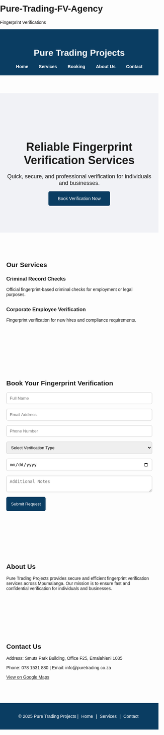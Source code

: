 # Pure-Trading-FV-Agency
Fingerprint Verifications
<html lang="en">
<head>
<meta charset="UTF-8">
<meta name="viewport" content="width=device-width, initial-scale=1.0">
<title>Pure Trading Projects - Fingerprint Verification</title>
<style>
body { font-family: Arial, sans-serif; margin: 0; padding: 0; }
header { background-color: #0a3d62; color: white; padding: 20px; text-align: center; }
nav { text-align: center; margin-top: 10px; }
nav a { margin: 0 15px; color: white; text-decoration: none; font-weight: bold; }
section { padding: 60px 20px; }
.hero { background-color: #f1f2f6; text-align: center; padding: 100px 20px; }
.hero h1 { font-size: 36px; margin-bottom: 20px; }
.hero p { font-size: 18px; margin-bottom: 30px; }
.btn { background-color: #0a3d62; color: white; padding: 15px 30px; text-decoration: none; border-radius: 5px; }
.services, .about, .contact { max-width: 800px; margin: 0 auto; }
.service-item { margin-bottom: 30px; }
form input, form select, form textarea { width: 100%; padding: 10px; margin-bottom: 15px; border: 1px solid #ccc; border-radius: 5px; }
form button { background-color: #0a3d62; color: white; padding: 15px; border: none; border-radius: 5px; cursor: pointer; }
footer { background-color: #0a3d62; color: white; text-align: center; padding: 20px; }
footer a { color: white; text-decoration: none; margin: 0 5px; }
</style>
</head>
<body>

<header>
<h1>Pure Trading Projects</h1>
<nav>
<a href="#home">Home</a>
<a href="#services">Services</a>
<a href="#booking">Booking</a>
<a href="#about">About Us</a>
<a href="#contact">Contact</a>
</nav>
</header>

<section id="home" class="hero">
<h1>Reliable Fingerprint Verification Services</h1>
<p>Quick, secure, and professional verification for individuals and businesses.</p>
<a href="#booking" class="btn">Book Verification Now</a>
</section>

<section id="services" class="services">
<h2>Our Services</h2>
<div class="service-item">
<h3>Criminal Record Checks</h3>
<p>Official fingerprint-based criminal checks for employment or legal purposes.</p>
</div>
<div class="service-item">
<h3>Corporate Employee Verification</h3>
<p>Fingerprint verification for new hires and compliance requirements.</p>
</div>
</section>

<section id="booking" class="booking">
<h2>Book Your Fingerprint Verification</h2>
<form action="https://formspree.io/f/movlgqyv" method="POST">
  <input type="text" name="name" placeholder="Full Name" required>
  <input type="email" name="email" placeholder="Email Address" required>
  <input type="tel" name="phone" placeholder="Phone Number" required>
  <select name="verification_type" required>
    <option value="">Select Verification Type</option>
    <option value="criminal">Criminal Record Check</option>
    <option value="corporate">Corporate Employee Verification</option>
    <option value="individual">Background Check for Individual</option>
  </select>
  <input type="date" name="date" required>
  <textarea name="message" placeholder="Additional Notes"></textarea>
  <button type="submit">Submit Request</button>
</form>
</section>

<section id="about" class="about">
<h2>About Us</h2>
<p>Pure Trading Projects provides secure and efficient fingerprint verification services across Mpumalanga. Our mission is to ensure fast and confidential verification for individuals and businesses.</p>
</section>

<section id="contact" class="contact">
<h2>Contact Us</h2>
<p>Address: Smuts Park Building, Office F25, Emalahleni 1035</p>
<p>Phone: 078 1531 880 | Email: info@puretrading.co.za</p>
<p><a href="https://goo.gl/maps/your-google-map-link" target="_blank">View on Google Maps</a></p>
</section>

<footer>
<p>&copy; 2025 Pure Trading Projects | <a href="#home">Home</a> | <a href="#services">Services</a> | <a href="#contact">Contact</a></p>
</footer>

</body>
</html>

